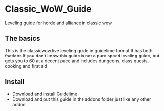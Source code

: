 # Classic_WoW_Guide
Leveling guide for horde and alliance in classic wow

## The basics
This is the classicwow.live leveling guide in guidelime format
It has both factions
If you don't know this guide is not a pure speed leveling guide, but gets you to 60 at a decent pace and includes dungeons, class quests, cooking and first aid

## Install
- Download and install [Guidelime](https://www.curseforge.com/wow/addons/Guidelime)
- Download and put this guide in the addons folder just like any other addon
